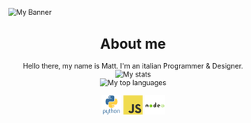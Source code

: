 ![My Banner](https://pbs.twimg.com/profile_banners/1316444575502946306/1661346092/1500x500)

<div align="center">
    <h1>About me</h1>
    Hello there, my name is Matt. I'm an italian Programmer & Designer.<br>
    <img src="https://github-readme-stats.vercel.app/api/?username=XenonMatt&count_private=true&show_icons=true&disable_animations=false&theme=dark" title="My stats"><br>
    <img src="https://github-readme-stats.vercel.app/api/top-langs/?username=XenonMatt&langs_count=10&layout=compact&theme=dark" title="My top languages"><br><br>
    <img src="https://github.com/devicons/devicon/blob/master/icons/python/python-original-wordmark.svg" title="Python" alt="Python" width="40" height="40">
    <img src="https://github.com/devicons/devicon/blob/master/icons/javascript/javascript-original.svg" title="Javascript" alt="Javascript" width="40" height="40">
    <img src="https://github.com/devicons/devicon/blob/master/icons/nodejs/nodejs-original-wordmark.svg" title="NodeJS" alt="NodeJS" width="40" height="40">
</div>
